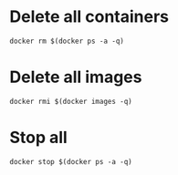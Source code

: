 # Delete all containers

    docker rm $(docker ps -a -q)

# Delete all images

    docker rmi $(docker images -q)

# Stop all
    
    docker stop $(docker ps -a -q)
